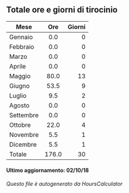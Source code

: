 ## Totale ore e giorni di tirocinio
| Mese | Ore | Giorni  |
| ------------- |:-------------:| -----:|
| Gennaio | 0.0| 0| 
| Febbraio | 0.0| 0| 
| Marzo | 0.0| 0| 
| Aprile | 0.0| 0| 
| Maggio | 80.0| 13| 
| Giugno | 53.5| 9| 
| Luglio | 9.5| 2| 
| Agosto | 0.0| 0| 
| Settembre | 0.0| 0| 
| Ottobre | 22.0| 4| 
| Novembre | 5.5| 1| 
| Dicembre | 5.5| 1| 
| Totale | 176.0| 30| 

#### Ultimo aggiornamento: 02/10/18
<!-- Per aggiornare eseguire il jar HoursCalculator.jar -->
*Questo file è autogenerato da HoursCalculator*
